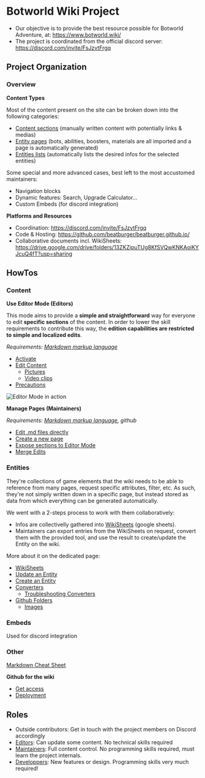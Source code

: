# Botworld Wiki Project

- Our objective is to provide the best resource possible for Botworld Adventure, at: https://www.botworld.wiki/
- The project is coordinated from the official discord server: https://discord.com/invite/FsJzvtFrgq


## Project Organization

### Overview 

**Content Types**

Most of the content present on the site can be broken down into the following categories:

- [Content sections](https://github.com/beatburger/beatburger.github.io/blob/main/README.md#content) (manually written content with potentially links & medias)
- [Entity pages](https://github.com/beatburger/beatburger.github.io/blob/main/README.md#entities) (bots, abilities, boosters, materials are all imported and a page is automatically generated)
- [Entities lists](https://github.com/beatburger/beatburger.github.io/blob/main/README.md#entities) (automatically lists the desired infos for the selected entities)

Some special and more advanced cases, best left to the most accustomed maintainers:

- Navigation blocks
- Dynamic features: Search, Upgrade Calculator...
- Custom Embeds (for discord integration)

**Platforms and Resources**

- Coordination: https://discord.com/invite/FsJzvtFrgq
- Code & Hosting: https://github.com/beatburger/beatburger.github.io/
- Collaborative documents incl. WikiSheets: https://drive.google.com/drive/folders/13ZKZipuTUg8KfSVQwKNKAoiKYJcuQ4fT?usp=sharing

## HowTos

### Content

**Use Editor Mode (Editors)**

This mode aims to provide a **simple and straightforward** way for everyone to edit **specific sections** of the content. In order to lower the skill requirements to contribute this way, the **edition capabilities are restricted to simple and localized edits**. 

*Requirements: [Markdown markup language](/_docs/wiki-md.md)*

- [Activate](/_docs/editor-mode.md#activate)
- [Edit Content](/_docs/editor-mode.md#edit-content)
  - [Pictures](/_docs/editor-mode.md#pictures)
  - [Video clips](/_docs/editor-mode.md#video-clips)
- [Precautions](/_docs/editor-mode.md#precautions)

![Editor Mode in action](https://cdn.discordapp.com/attachments/917809790284079114/979408919778697226/editor-mode.png)

**Manage Pages (Maintainers)**

*Requirements: [Markdown markup language](/_docs/wiki-md.md), github*

- [Edit .md files directly](/_docs/manage-pages.md#edit-md-files-directly)
- [Create a new page](/_docs/manage-pages.md#create-a-new-page)
- [Expose sections to Editor Mode](/_docs/manage-pages.md#expose-sections-to-editor-mode)
- [Merge Edits](/_docs/manage-pages.md#merge-edits)


### Entities

They're collections of game elements that the wiki needs to be able to reference from many pages, request specific attributes, filter, etc. As such, they're not simply written down in a specific page, but instead stored as data from which everything can be generated automatically.

We went with a 2-steps process to work with them collaboratively:

- Infos are collectivelly gathered into [WikiSheets](/_docs/entities.md#wikisheets) (google sheets).
- Maintainers can export entries from the WikiSheets on request, convert them with the provided tool, and use the result to create/update the Entity on the wiki.

More about it on the dedicated page:

- [WikiSheets](/_docs/entities.md#wikisheets)
- [Update an Entity](/_docs/entities.md#update-an-entity)
- [Create an Entity](/_docs/entities.md#create-an-entity)
- [Converters](/_docs/entities.md#converters)
  - [Troubleshooting Converters](/_docs/entities.md#converters)
- [Github Folders](/_docs/entities.md#github-folders)
  - [Images](/_docs/entities.md#images)


### Embeds

Used for discord integration

### Other

[Markdown Cheat Sheet](/_docs/wiki-md.md)

**Github for the wiki**

- [Get access](/_docs/github.md#access)
- [Deployment](/_docs/github.md#deployment)


## Roles

- Outside contributors: Get in touch with the project members on Discord accordingly
- [Editors](/_docs/roles.md#editors): Can update some content. No technical skills required
- [Maintainers](/_docs/roles.md#editors): Full content control. No programming skills required, must learn the project internals.
- [Developpers](/_docs/roles.md#editors): New features or design. Programming skills very much required!
